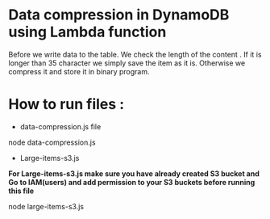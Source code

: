 # Data compression in DynamoDB using Lambda function

Before we write data  to the table. We check the length of the content . If it is longer than 35 character we simply  save the item as it is. Otherwise we compress it and store  it in binary program.

# How to run  files :

- data-compression.js file

node data-compression.js

- Large-items-s3.js

**For Large-items-s3.js make sure you have already created S3 bucket and Go to IAM(users) and add permission to your S3 buckets before running this file**

node large-items-s3.js
